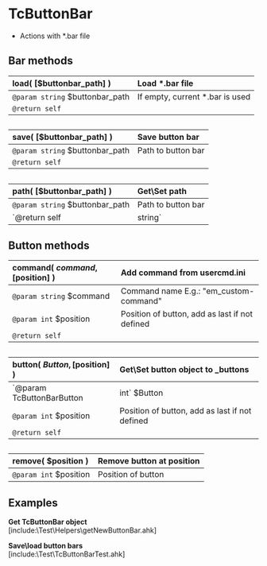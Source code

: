 # TcButtonBar  
* Actions with \*.bar file  

## Bar methods  

| __load__( [$buttonbar_path] )	|Load \*.bar file	|  
|:---	|:---	|  
|`@param string` $buttonbar_path	|If empty, current \*.bar is used	|  
|`@return self`	|	|  

##  

| __save__( [$buttonbar_path] )	|Save button bar	|  
|:---	|:---	|  
|`@param string` $buttonbar_path	|Path to button bar	|  
|`@return self`	|	|  

##  

| __path__( [$buttonbar_path] )	|Get\Set path	|  
|:---	|:---	|  
|`@param string` $buttonbar_path	|Path to button bar	|  
|`@return self|string`	|	|  


## Button methods  

| __command__( $command, [$position] )	|Add command from usercmd.ini	|  
|:---	|:---	|  
|`@param string` $command	|Command name E.g.:  "em_custom-command"	|  
|`@param int` $position	|Position of button, add as last if not defined	|  
|`@return self`	|	|  

##  


| __button__( $Button, [$position] )	|Get\Set button object to \_buttons	|  
|:---	|:---	|  
|`@param TcButtonBarButton|int` $Button	|Button to be added, or button position to get	|  
|`@param int` $position	|Position of button, add as last if not defined	|  
|`@return self`	|	|  

##  

| __remove__( $position )	|Remove button at position	|  
|:---	|:---	|  
|`@param int` $position	|Position of button	|  

##  


## Examples  

__Get TcButtonBar object__  
[include:\Test\Helpers\getNewButtonBar.ahk]  

__Save\load button bars__  
[include:\Test\TcButtonBarTest.ahk]  
  